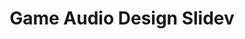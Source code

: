 ---
layout: default
title: Game Audio Design Slidev
nav_order: 12
permalink: /Game-Audio-Design-Slidev/
---